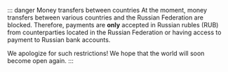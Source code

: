 ::: danger Money transfers between countries
At the moment, money transfers between various countries and the Russian Federation are blocked. Therefore, payments are **only** accepted in Russian rubles (RUB) from counterparties located in the Russian Federation or having access to payment to Russian bank accounts.

We apologize for such restrictions! We hope that the world will soon become open again.
:::